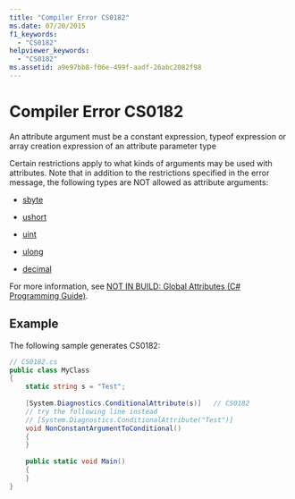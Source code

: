 ```yaml
---
title: "Compiler Error CS0182"
ms.date: 07/20/2015
f1_keywords: 
  - "CS0182"
helpviewer_keywords: 
  - "CS0182"
ms.assetid: a9e97bb8-f06e-499f-aadf-26abc2082f98
---
```

# Compiler Error CS0182
An attribute argument must be a constant expression, typeof expression or array creation expression of an attribute parameter type  
  
 Certain restrictions apply to what kinds of arguments may be used with attributes. Note that in addition to the restrictions specified in the error message, the following types are NOT allowed as attribute arguments:  
  
-   [sbyte](../../csharp/language-reference/keywords/sbyte.md)  
  
-   [ushort](../../csharp/language-reference/keywords/ushort.md)  
  
-   [uint](../../csharp/language-reference/keywords/uint.md)  
  
-   [ulong](../../csharp/language-reference/keywords/ulong.md)  
  
-   [decimal](../../csharp/language-reference/keywords/decimal.md)  
  
 For more information, see [NOT IN BUILD: Global Attributes (C# Programming Guide)](http://msdn.microsoft.com/library/7c6c41f8-f0d5-4345-8987-3d91f9bae136).  
  
## Example  
 The following sample generates CS0182:  
  
```csharp  
// CS0182.cs  
public class MyClass  
{  
    static string s = "Test";  
  
    [System.Diagnostics.ConditionalAttribute(s)]   // CS0182  
    // try the following line instead  
    // [System.Diagnostics.ConditionalAttribute("Test")]  
    void NonConstantArgumentToConditional()  
    {  
    }  
  
    public static void Main()  
    {  
    }  
}  
```
